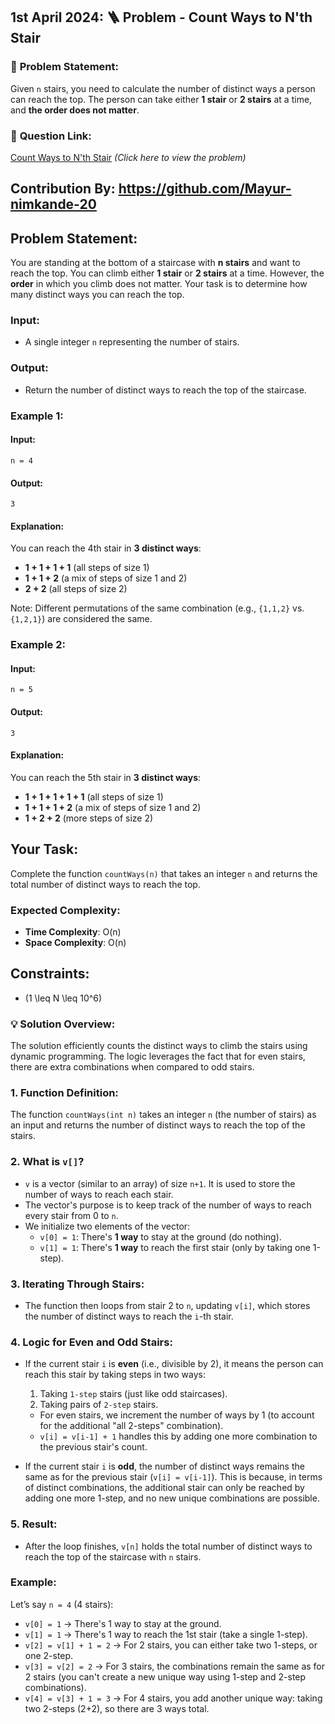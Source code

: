 ## **1st April 2024**: 🪜 **Problem - Count Ways to N'th Stair**

### 📝 **Problem Statement:**
Given `n` stairs, you need to calculate the number of distinct ways a person can reach the top. The person can take either **1 stair** or **2 stairs** at a time, and **the order does not matter**.

### 🚀 **Question Link:**
[Count Ways to N'th Stair](https://www.geeksforgeeks.org/problems/count-ways-to-nth-stairorder-does-not-matter1322/1) *(Click here to view the problem)*


## Contribution By: https://github.com/Mayur-nimkande-20

## Problem Statement:
You are standing at the bottom of a staircase with **n stairs** and want to reach the top. You can climb either **1 stair** or **2 stairs** at a time. However, the **order** in which you climb does not matter. Your task is to determine how many distinct ways you can reach the top.

### Input:
- A single integer `n` representing the number of stairs.

### Output:
- Return the number of distinct ways to reach the top of the staircase.

### Example 1:
#### Input:
```
n = 4
```
#### Output:
```
3
```

#### Explanation:
You can reach the 4th stair in **3 distinct ways**:
- **1 + 1 + 1 + 1** (all steps of size 1)
- **1 + 1 + 2** (a mix of steps of size 1 and 2)
- **2 + 2** (all steps of size 2)

Note: Different permutations of the same combination (e.g., `{1,1,2}` vs. `{1,2,1}`) are considered the same.

### Example 2:
#### Input:
```
n = 5
```
#### Output:
```
3
```

#### Explanation:
You can reach the 5th stair in **3 distinct ways**:
- **1 + 1 + 1 + 1 + 1** (all steps of size 1)
- **1 + 1 + 1 + 2** (a mix of steps of size 1 and 2)
- **1 + 2 + 2** (more steps of size 2)

## Your Task:
Complete the function `countWays(n)` that takes an integer `n` and returns the total number of distinct ways to reach the top.

### Expected Complexity:
- **Time Complexity**: O(n)
- **Space Complexity**: O(n)

## Constraints:
- \(1 \leq N \leq 10^6\)



### 💡 **Solution Overview:**
The solution efficiently counts the distinct ways to climb the stairs using dynamic programming. The logic leverages the fact that for even stairs, there are extra combinations when compared to odd stairs.

### 1. **Function Definition:**
   The function `countWays(int n)` takes an integer `n` (the number of stairs) as an input and returns the number of distinct ways to reach the top of the stairs.

### 2. **What is `v[]`?**
   - `v` is a vector (similar to an array) of size `n+1`. It is used to store the number of ways to reach each stair.
   - The vector's purpose is to keep track of the number of ways to reach every stair from 0 to `n`. 
   - We initialize two elements of the vector:
     - `v[0] = 1`: There's **1 way** to stay at the ground (do nothing).
     - `v[1] = 1`: There's **1 way** to reach the first stair (only by taking one 1-step).

### 3. **Iterating Through Stairs:**
   - The function then loops from stair 2 to `n`, updating `v[i]`, which stores the number of distinct ways to reach the `i`-th stair.

### 4. **Logic for Even and Odd Stairs:**
   - If the current stair `i` is **even** (i.e., divisible by 2), it means the person can reach this stair by taking steps in two ways:
     1. Taking `1-step` stairs (just like odd staircases).
     2. Taking pairs of `2-step` stairs.
     - For even stairs, we increment the number of ways by 1 (to account for the additional "all 2-steps" combination).
     - `v[i] = v[i-1] + 1` handles this by adding one more combination to the previous stair's count.
   
   - If the current stair `i` is **odd**, the number of distinct ways remains the same as for the previous stair (`v[i] = v[i-1]`). This is because, in terms of distinct combinations, the additional stair can only be reached by adding one more 1-step, and no new unique combinations are possible.

### 5. **Result:**
   - After the loop finishes, `v[n]` holds the total number of distinct ways to reach the top of the staircase with `n` stairs.

### **Example:**
Let’s say `n = 4` (4 stairs):

- `v[0] = 1` → There's 1 way to stay at the ground.
- `v[1] = 1` → There's 1 way to reach the 1st stair (take a single 1-step).
- `v[2] = v[1] + 1 = 2` → For 2 stairs, you can either take two 1-steps, or one 2-step.
- `v[3] = v[2] = 2` → For 3 stairs, the combinations remain the same as for 2 stairs (you can't create a new unique way using 1-step and 2-step combinations).
- `v[4] = v[3] + 1 = 3` → For 4 stairs, you add another unique way: taking two 2-steps (2+2), so there are 3 ways total.

